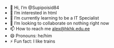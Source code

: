 - 👋 Hi, I’m @Supipoisid84
- 👀 I’m interested in html
- 🌱 I’m currently learning to be a IT Specialist
- 💞️ I’m looking to collaborate on nothing right now
- 📫 How to reach me alex@hkhk.edu.ee
- 😄 Pronouns: he/him
- ⚡ Fun fact: I like trains

<!---
Supipoisid84/Supipoisid84 is a ✨ special ✨ repository because its `README.md` (this file) appears on your GitHub profile.
You can click the Preview link to take a look at your changes.
--->
